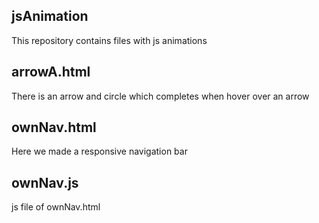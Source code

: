 ## jsAnimation
This repository contains files with js animations

## arrowA.html
There is an arrow and circle which completes when hover over an arrow

## ownNav.html
Here we made a responsive navigation bar

## ownNav.js
js file of ownNav.html
